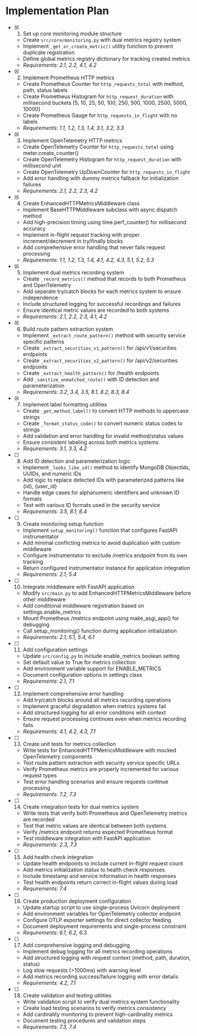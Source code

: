 # Implementation Plan

- [x] 1. Set up core monitoring module structure
  - Create `src/core/monitoring.py` with dual metrics registry system
  - Implement `_get_or_create_metric()` utility function to prevent duplicate registration
  - Define global metrics registry dictionary for tracking created metrics
  - _Requirements: 2.1, 2.2, 4.1, 4.2_

- [x] 2. Implement Prometheus HTTP metrics
  - Create Prometheus Counter for `http_requests_total` with method, path, status labels
  - Create Prometheus Histogram for `http_request_duration` with millisecond buckets [5, 10, 25, 50, 100, 250, 500, 1000, 2500, 5000, 10000]
  - Create Prometheus Gauge for `http_requests_in_flight` with no labels
  - _Requirements: 1.1, 1.2, 1.3, 1.4, 3.1, 3.2, 3.3_

- [x] 3. Implement OpenTelemetry HTTP metrics
  - Create OpenTelemetry Counter for `http_requests_total` using meter.create_counter()
  - Create OpenTelemetry Histogram for `http_request_duration` with millisecond unit
  - Create OpenTelemetry UpDownCounter for `http_requests_in_flight`
  - Add error handling with dummy metrics fallback for initialization failures
  - _Requirements: 2.1, 2.2, 2.3, 4.2_

- [x] 4. Create EnhancedHTTPMetricsMiddleware class
  - Implement BaseHTTPMiddleware subclass with async dispatch method
  - Add high-precision timing using time.perf_counter() for millisecond accuracy
  - Implement in-flight request tracking with proper increment/decrement in try/finally blocks
  - Add comprehensive error handling that never fails request processing
  - _Requirements: 1.1, 1.2, 1.3, 1.4, 4.1, 4.2, 4.3, 5.1, 5.2, 5.3_

- [x] 5. Implement dual metrics recording system
  - Create `_record_metrics()` method that records to both Prometheus and OpenTelemetry
  - Add separate try/catch blocks for each metrics system to ensure independence
  - Include structured logging for successful recordings and failures
  - Ensure identical metric values are recorded to both systems
  - _Requirements: 2.1, 2.2, 2.3, 4.1, 4.2_

- [x] 6. Build route pattern extraction system
  - Implement `_extract_route_pattern()` method with security service specific patterns
  - Create `_extract_securities_v1_pattern()` for /api/v1/securities endpoints
  - Create `_extract_securities_v2_pattern()` for /api/v2/securities endpoints  
  - Create `_extract_health_pattern()` for /health endpoints
  - Add `_sanitize_unmatched_route()` with ID detection and parameterization
  - _Requirements: 3.2, 3.4, 3.5, 8.1, 8.2, 8.3, 8.4_

- [x] 7. Implement label formatting utilities
  - Create `_get_method_label()` to convert HTTP methods to uppercase strings
  - Create `_format_status_code()` to convert numeric status codes to strings
  - Add validation and error handling for invalid method/status values
  - Ensure consistent labeling across both metrics systems
  - _Requirements: 3.1, 3.3, 4.2_

- [ ] 8. Add ID detection and parameterization logic
  - Implement `_looks_like_id()` method to identify MongoDB ObjectIds, UUIDs, and numeric IDs
  - Add logic to replace detected IDs with parameterized patterns like {id}, {user_id}
  - Handle edge cases for alphanumeric identifiers and unknown ID formats
  - Test with various ID formats used in the security service
  - _Requirements: 3.5, 8.1, 8.4_

- [ ] 9. Create monitoring setup function
  - Implement `setup_monitoring()` function that configures FastAPI instrumentator
  - Add minimal conflicting metrics to avoid duplication with custom middleware
  - Configure instrumentator to exclude /metrics endpoint from its own tracking
  - Return configured instrumentator instance for application integration
  - _Requirements: 2.1, 5.4_

- [ ] 10. Integrate middleware with FastAPI application
  - Modify `src/main.py` to add EnhancedHTTPMetricsMiddleware before other middleware
  - Add conditional middleware registration based on settings.enable_metrics
  - Mount Prometheus /metrics endpoint using make_asgi_app() for debugging
  - Call setup_monitoring() function during application initialization
  - _Requirements: 2.1, 5.1, 5.4, 6.1_

- [ ] 11. Add configuration settings
  - Update `src/config.py` to include enable_metrics boolean setting
  - Set default value to True for metrics collection
  - Add environment variable support for ENABLE_METRICS
  - Document configuration options in settings class
  - _Requirements: 2.1, 7.1_

- [ ] 12. Implement comprehensive error handling
  - Add try/catch blocks around all metrics recording operations
  - Implement graceful degradation when metrics systems fail
  - Add structured logging for all error conditions with context
  - Ensure request processing continues even when metrics recording fails
  - _Requirements: 4.1, 4.2, 4.3, 7.1_

- [ ] 13. Create unit tests for metrics collection
  - Write tests for EnhancedHTTPMetricsMiddleware with mocked OpenTelemetry components
  - Test route pattern extraction with security service specific URLs
  - Verify Prometheus metrics are properly incremented for various request types
  - Test error handling scenarios and ensure requests continue processing
  - _Requirements: 7.2, 7.3_

- [ ] 14. Create integration tests for dual metrics system
  - Write tests that verify both Prometheus and OpenTelemetry metrics are recorded
  - Test that metric values are identical between both systems
  - Verify /metrics endpoint returns expected Prometheus format
  - Test middleware integration with FastAPI application
  - _Requirements: 2.3, 7.3_

- [ ] 15. Add health check integration
  - Update health endpoints to include current in-flight request count
  - Add metrics initialization status to health check responses
  - Include timestamp and service information in health responses
  - Test health endpoints return correct in-flight values during load
  - _Requirements: 7.4_

- [ ] 16. Create production deployment configuration
  - Update startup script to use single-process Uvicorn deployment
  - Add environment variables for OpenTelemetry collector endpoint
  - Configure OTLP exporter settings for direct collector feeding
  - Document deployment requirements and single-process constraint
  - _Requirements: 6.1, 6.2, 6.3_

- [ ] 17. Add comprehensive logging and debugging
  - Implement debug logging for all metrics recording operations
  - Add structured logging with request context (method, path, duration, status)
  - Log slow requests (>1000ms) with warning level
  - Add metrics recording success/failure logging with error details
  - _Requirements: 4.2, 7.1_

- [ ] 18. Create validation and testing utilities
  - Write validation script to verify dual metrics system functionality
  - Create load testing scenarios to verify metrics consistency
  - Add cardinality monitoring to prevent high-cardinality metrics
  - Document testing procedures and validation steps
  - _Requirements: 7.3, 7.4_